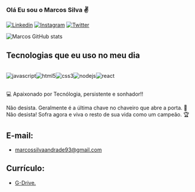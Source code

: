 
### Olá Eu sou o Marcos Silva ✌ 

[![Linkedin](https://img.shields.io/badge/LinkedIn-0077B5?style=for-the-badge&logo=linkedin&logoColor=white)](https://www.linkedin.com/in/marcos-s-andrade/)
[![Instagram](https://img.shields.io/badge/Instagram-E4405F?style=for-the-badge&logo=instagram&logoColor=white)](https://www.instagram.com/marcossandrade93/)
[![Twitter](https://img.shields.io/badge/Twitter-1DA1F2?style=for-the-badge&logo=twitter&logoColor=white)](https://twitter.com/MarcosS20942226)

![Marcos GitHub stats](https://github-readme-stats.vercel.app/api?username=marcossandrade&show_icons=true&theme=radical)

## Tecnologias que eu uso no meu dia

<div style="display: inline-block"><br/><img align="center" alt="javascript" src="https://img.shields.io/badge/JavaScript-323330?style=for-the-badge&logo=javascript&logoColor=F7DF1E"/></div><div style="display: inline-block"><br/><img align="center" alt="html5" src="https://img.shields.io/badge/HTML5-E34F26?style=for-the-badge&logo=html5&logoColor=white"/></div><div style="display: inline-block"><br/><img align="center" alt="css3" src="https://img.shields.io/badge/CSS3-1572B6?style=for-the-badge&logo=css3&logoColor=white"/></div><div style="display: inline-block"><br/><img align="center" alt="nodejs" src="https://img.shields.io/badge/Node.js-43853D?style=for-the-badge&logo=node.js&logoColor=white"/></div><div style="display: inline-block"><br/><img align="center" alt="react" src="https://img.shields.io/badge/React-20232A?style=for-the-badge&logo=react&logoColor=61DAFB"/>
</div><br/>
<br>

💻 Apaixonado por Tecnólogia, persistente e sonhador!! 

Não desista. Geralmente é a última chave no chaveiro que abre a porta. 🔑 <br/>
Não desista! Sofra agora e viva o resto de sua vida como um campeão. 🏆

## E-mail:
- marcossilvaandrade93@gmail.com

## Currículo:
- [G-Drive.](https://docs.google.com/document/d/1HYwW4RISdLd9ONCx0r_R7T0lrsiSQulCZxvOm8dUgeA/edit) 


